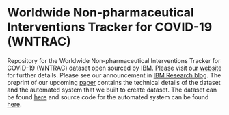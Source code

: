 # Worldwide Non-pharmaceutical Interventions Tracker for COVID-19 (WNTRAC)
Repository for the Worldwide Non-pharmaceutical Interventions Tracker for COVID-19 (WNTRAC) dataset  open sourced by IBM. Please visit our  [website](https://ibm.github.io/wntrac/) for further details. Please see our announcement in [IBM Research blog](https://www.ibm.com/blogs/research/2020/09/covid19-npi-study/). The preprint of our upcoming [paper](https://arxiv.org/abs/2009.07057) contains the technical details of the dataset and the automated system that we built to create dataset. The dataset can be found [here](data/README.md) and source code for the automated system can be found [here](code/README.md).
